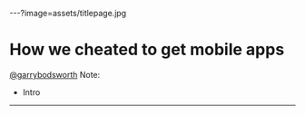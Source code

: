 ---?image=assets/titlepage.jpg
# How we cheated to get mobile apps
[@garrybodsworth](https://twitter.com/garrybodsworth)
Note:
- Intro
---
